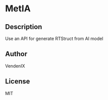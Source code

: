 # MetIA 
## Description 
Use an API for generate RTStruct from  AI model 
## Author 
VendenIX 
## License 
MIT